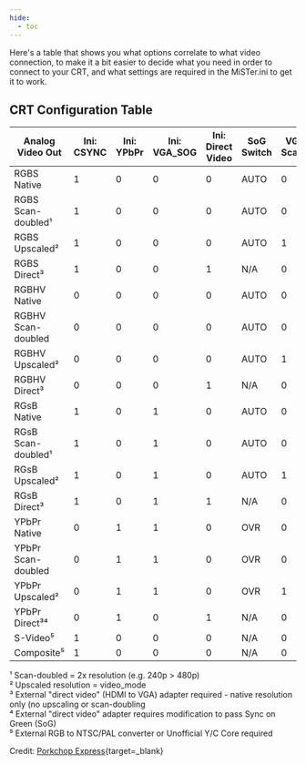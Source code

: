 ```yaml
---
hide:
  - toc
---
```


Here's a table that shows you what options correlate to what video connection, to make it a bit easier to decide what you need in order to connect to your CRT, and what settings are required in the MiSTer.ini to get it to work.

## CRT Configuration Table

|   Analog Video Out    | Ini: CSYNC | Ini: YPbPr | Ini: VGA_SOG | Ini: Direct Video | SoG Switch | VGA Scaler | Force Scandoubler |
| --------------------- | ---------- | ---------- | ------------ | ----------------- |----------- | ---------- | ----------------- |
| RGBS Native           |      1     |      0     |      0       |         0         |   AUTO     |      0     |          0        |
| RGBS Scan-doubled¹    |      1     |      0     |      0       |         0         |   AUTO     |      0     |          1        |
| RGBS Upscaled²        |      1     |      0     |      0       |         0         |   AUTO     |      1     |          0        |
| RGBS Direct³          |      1     |      0     |      0       |         1         |    N/A     |      0     |          0        |
| RGBHV Native          |      0     |      0     |      0       |         0         |   AUTO     |      0     |          0        |
| RGBHV Scan-doubled    |      0     |      0     |      0       |         0         |   AUTO     |      0     |          1        |
| RGBHV Upscaled²       |      0     |      0     |      0       |         0         |   AUTO     |      1     |          0        |
| RGBHV Direct³         |      0     |      0     |      0       |         1         |    N/A     |      0     |          0        |
| RGsB Native           |      1     |      0     |      1       |         0         |   AUTO     |      0     |          0        |
| RGsB Scan-doubled¹    |      1     |      0     |      1       |         0         |   AUTO     |      0     |          1        |
| RGsB Upscaled²        |      1     |      0     |      1       |         0         |   AUTO     |      1     |          0        |
| RGsB Direct³          |      1     |      0     |      1       |         1         |    N/A     |      0     |          0        |
| YPbPr Native          |      0     |      1     |      1       |         0         |    OVR     |      0     |          0        |
| YPbPr Scan-doubled    |      0     |      1     |      1       |         0         |    OVR     |      0     |          1        |
| YPbPr Upscaled²       |      0     |      1     |      1       |         0         |    OVR     |      1     |          0        |
| YPbPr Direct³⁴        |      0     |      1     |      0       |         1         |    N/A     |      0     |          0        |
| S-Video⁵              |      1     |      0     |      0       |         0         |    N/A     |      0     |          0        |
| Composite⁵            |      1     |      0     |      0       |         0         |    N/A     |      0     |          0        |

¹ Scan-doubled = 2x resolution (e.g. 240p > 480p)  
² Upscaled resolution = video_mode  
³ External "direct video" (HDMI to VGA) adapter required - native resolution only (no upscaling or scan-doubling  
⁴ External "direct video" adapter requires modification to pass Sync on Green (SoG)  
⁵ External RGB to NTSC/PAL converter or Unofficial Y/C Core required

Credit: [Porkchop Express](https://twitter.com/MisterAddons){target=_blank}
